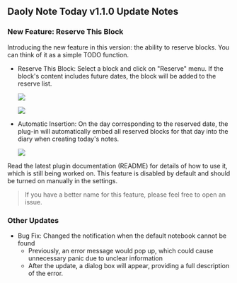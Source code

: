 ## Daoly Note Today v1.1.0 Update Notes

### New Feature: Reserve This Block

Introducing the new feature in this version: the ability to reserve blocks. You can think of it as a simple TODO function.

- Reserve This Block: Select a block and click on "Reserve" menu. If the block's content includes future dates, the block will be added to the reserve list.

    ![](https://cdn.jsdelivr.net/gh/frostime/siyuan-dailynote-today@1.1.0-dev3/asset/Reserve1.png)
    <!-- ![](asset/Reserve2.png) -->
    <!-- ![](https://s3.bmp.ovh/imgs/2023/05/28/69479868c4da8344.png) -->
    ![](https://cdn.jsdelivr.net/gh/frostime/siyuan-dailynote-today@1.1.0-dev3/asset/Reserve2.png)

- Automatic Insertion: On the day corresponding to the reserved date, the plug-in will automatically embed all reserved blocks for that day into the diary when creating today's notes.

    <!-- ![](asset/Reserve3.png) -->
    <!-- ![](https://s3.bmp.ovh/imgs/2023/05/28/f10c726b06042635.png) -->
    ![](https://cdn.jsdelivr.net/gh/frostime/siyuan-dailynote-today@1.1.0-dev3/asset/Reserve3.png)

Read the latest plugin documentation (README) for details of how to use it, which is still being worked on. This feature is disabled by default and should be turned on manually in the settings.


> If you have a better name for this feature, please feel free to open an issue.

### Other Updates

- Bug Fix: Changed the notification when the default notebook cannot be found
    - Previously, an error message would pop up, which could cause unnecessary panic due to unclear information
    - After the update, a dialog box will appear, providing a full description of the error.
